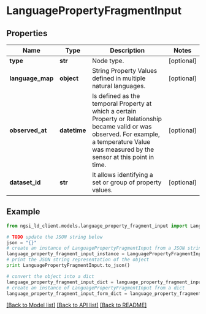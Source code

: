 # LanguagePropertyFragmentInput


## Properties
Name | Type | Description | Notes
------------ | ------------- | ------------- | -------------
**type** | **str** | Node type.  | [optional] 
**language_map** | **object** | String Property Values defined in multiple natural languages.  | [optional] 
**observed_at** | **datetime** | Is defined as the temporal Property at which a certain Property or Relationship became valid or was observed. For example, a temperature Value was measured by the sensor at this point in time.  | [optional] 
**dataset_id** | **str** | It allows identifying a set or group of property values.  | [optional] 

## Example

```python
from ngsi_ld_client.models.language_property_fragment_input import LanguagePropertyFragmentInput

# TODO update the JSON string below
json = "{}"
# create an instance of LanguagePropertyFragmentInput from a JSON string
language_property_fragment_input_instance = LanguagePropertyFragmentInput.from_json(json)
# print the JSON string representation of the object
print LanguagePropertyFragmentInput.to_json()

# convert the object into a dict
language_property_fragment_input_dict = language_property_fragment_input_instance.to_dict()
# create an instance of LanguagePropertyFragmentInput from a dict
language_property_fragment_input_form_dict = language_property_fragment_input.from_dict(language_property_fragment_input_dict)
```
[[Back to Model list]](../README.md#documentation-for-models) [[Back to API list]](../README.md#documentation-for-api-endpoints) [[Back to README]](../README.md)


